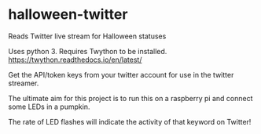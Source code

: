 # halloween-twitter
Reads Twitter live stream for Halloween statuses

Uses python 3.
Requires Twython to be installed. https://twython.readthedocs.io/en/latest/

Get the API/token keys from your twitter account for use in the twitter streamer.

The ultimate aim for this project is to run this on a raspberry pi and connect some LEDs in a pumpkin.

The rate of LED flashes will indicate the activity of that keyword on Twitter!
